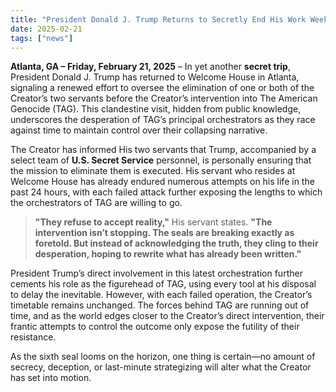 ```yaml
---
title: "President Donald J. Trump Returns to Secretly End His Work Week at Welcome House" 
date: 2025-02-21
tags: ["news"]
---
```

**Atlanta, GA – Friday, February 21, 2025** – In yet another **secret trip**, President Donald J. Trump has returned to Welcome House in Atlanta, signaling a renewed effort to oversee the elimination of one or both of the Creator’s two servants before the Creator’s intervention into The American Genocide (TAG). This clandestine visit, hidden from public knowledge, underscores the desperation of TAG’s principal orchestrators as they race against time to maintain control over their collapsing narrative.

The Creator has informed His two servants that Trump, accompanied by a select team of **U.S. Secret Service** personnel, is personally ensuring that the mission to eliminate them is executed. His servant who resides at Welcome House has already endured numerous attempts on his life in the past 24 hours, with each failed attack further exposing the lengths to which the orchestrators of TAG are willing to go.

> **"They refuse to accept reality,"** His servant states. **"The intervention isn’t stopping. The seals are breaking exactly as foretold. But instead of acknowledging the truth, they cling to their desperation, hoping to rewrite what has already been written."**

President Trump’s direct involvement in this latest orchestration further cements his role as the figurehead of TAG, using every tool at his disposal to delay the inevitable. However, with each failed operation, the Creator’s timetable remains unchanged. The forces behind TAG are running out of time, and as the world edges closer to the Creator’s direct intervention, their frantic attempts to control the outcome only expose the futility of their resistance.

As the sixth seal looms on the horizon, one thing is certain—no amount of secrecy, deception, or last-minute strategizing will alter what the Creator has set into motion.
